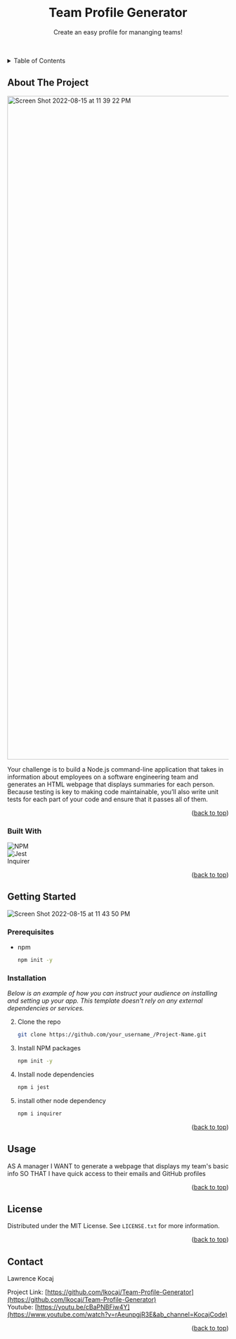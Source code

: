 <div id="top"></div>

<br />
<div align="center">
  

  <h1 align="center">Team Profile Generator</h1>

  <p align="center">
    Create an easy profile for mananging teams!
    <br />
    <br />
    <br />
  </p>
</div>


<!-- TABLE OF CONTENTS -->
<details>
  <summary>Table of Contents</summary>
  <ol>
    <li>
      <a href="#about-the-project">About The Project</a>
      <ul>
        <li><a href="#built-with">Built With</a></li>
      </ul>
    </li>
    <li>
      <a href="#getting-started">Getting Started</a>
      <ul>
        <li><a href="#prerequisites">Prerequisites</a></li>
        <li><a href="#installation">Installation</a></li>
      </ul>
    </li>
    <li><a href="#usage">Usage</a></li>
    <li><a href="#license">License</a></li>
    <li><a href="#contact">Contact</a></li>
  </ol>
</details>



<!-- ABOUT THE PROJECT -->
## About The Project

<img width="1512" alt="Screen Shot 2022-08-15 at 11 39 22 PM" src="https://user-images.githubusercontent.com/99697175/184794342-978227ec-7631-4b05-9f5c-bfae915cb014.png">

Your challenge is to build a Node.js command-line application that takes in information about employees on a software engineering team and generates an HTML webpage that displays summaries for each person. Because testing is key to making code maintainable, you’ll also write unit tests for each part of your code and ensure that it passes all of them.

<p align="right">(<a href="#top">back to top</a>)</p>

### Built With

![NPM](https://img.shields.io/badge/NPM-%23000000.svg?style=for-the-badge&logo=npm&logoColor=white)
<br>
![Jest](https://img.shields.io/badge/-jest-%23C21325?style=for-the-badge&logo=jest&logoColor=white)
<br>
Inquirer

<p align="right">(<a href="#top">back to top</a>)</p>



<!-- GETTING STARTED -->
## Getting Started

![Screen Shot 2022-08-15 at 11 43 50 PM](https://user-images.githubusercontent.com/99697175/184794493-d9cded4f-c68a-434c-99d1-158bc46e6668.png)

### Prerequisites

* npm
  ```sh
  npm init -y
  ```

### Installation

_Below is an example of how you can instruct your audience on installing and setting up your app. This template doesn't rely on any external dependencies or services._


2. Clone the repo
   ```sh
   git clone https://github.com/your_username_/Project-Name.git
   ```
3. Install NPM packages
   ```sh
   npm init -y
   ```
4. Install node dependencies
   ```js
   npm i jest
   ```
4. install other node dependency
   ```js
   npm i inquirer
   ```

<p align="right">(<a href="#top">back to top</a>)</p>



<!-- USAGE EXAMPLES -->
## Usage

AS A manager
I WANT to generate a webpage that displays my team's basic info
SO THAT I have quick access to their emails and GitHub profiles

<p align="right">(<a href="#top">back to top</a>)</p>

<!-- LICENSE -->
## License

Distributed under the MIT License. See `LICENSE.txt` for more information.

<p align="right">(<a href="#top">back to top</a>)</p>



<!-- CONTACT -->
## Contact

Lawrence Kocaj

Project Link: [https://github.com/lkocaj/Team-Profile-Generator](https://github.com/lkocaj/Team-Profile-Generator)
<br>
Youtube: [https://youtu.be/cBaPNBFiw4Y](https://www.youtube.com/watch?v=rAeunpgjR3E&ab_channel=KocajCode)

<p align="right">(<a href="#top">back to top</a>)</p>
